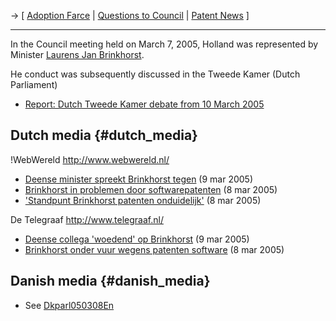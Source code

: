 -\> \[ [ Adoption Farce](Cons050307En "wikilink") \| [ Questions to
Council](LtrFfiiCons050308En "wikilink") \| [ Patent
News](SwpatcninoEn "wikilink") \]

------------------------------------------------------------------------

In the Council meeting held on March 7, 2005, Holland was represented by
Minister [ Laurens Jan Brinkhorst](LaurensJanBrinkhorstEn "wikilink").

He conduct was subsequently discussed in the Tweede Kamer (Dutch
Parliament)

-   [ Report: Dutch Tweede Kamer debate from 10 March
    2005](NlParl050310En "wikilink")

## Dutch media {#dutch_media}

!WebWereld <http://www.webwereld.nl/>

-   [Deense minister spreekt Brinkhorst
    tegen](http://www.webwereld.nl/nieuws/20989.phtml "wikilink") (9 mar
    2005)
-   [Brinkhorst in problemen door
    softwarepatenten](http://www.webwereld.nl/nieuws/20983.phtml "wikilink")
    (8 mar 2005)
-   [\'Standpunt Brinkhorst patenten
    onduidelijk\'](http://www.webwereld.nl/nieuws/20980.phtml "wikilink")
    (8 mar 2005)

De Telegraaf <http://www.telegraaf.nl/>

-   [Deense collega \'woedend\' op
    Brinkhorst](http://www.telegraaf.nl/i-mail/18831381/Deense_collega_woedend_op_Brinkhorst.html "wikilink")
    (9 mar 2005)
-   [Brinkhorst onder vuur wegens patenten
    software](http://www.telegraaf.nl/i-mail/18799381/Brinkhorst_onder_vuur_wegens_patenten_software.html "wikilink")
    (8 mar 2005)

## Danish media {#danish_media}

-   See [Dkparl050308En](Dkparl050308En "wikilink")
